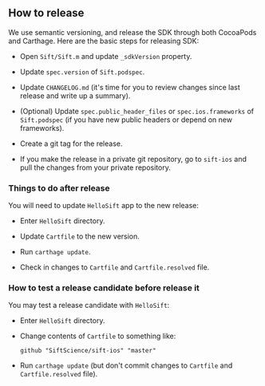 ## How to release

We use semantic versioning, and release the SDK through both CocoaPods
and Carthage.  Here are the basic steps for releasing SDK:

* Open `Sift/Sift.m` and update `_sdkVersion` property.

* Update `spec.version` of `Sift.podspec`.

* Update `CHANGELOG.md` (it's time for you to review changes since last
  release and write up a summary).

* (Optional) Update `spec.public_header_files` or `spec.ios.frameworks`
  of `Sift.podspec` (if you have new public headers or depend on new
  frameworks).

* Create a git tag for the release.

* If you make the release in a private git repository, go to `sift-ios`
  and pull the changes from your private repository.


### Things to do after release

You will need to update `HelloSift` app to the new release:

* Enter `HelloSift` directory.

* Update `Cartfile` to the new version.

* Run `carthage update`.

* Check in changes to `Cartfile` and `Cartfile.resolved` file.


### How to test a release candidate before release it

You may test a release candidate with `HelloSift`:

* Enter `HelloSift` directory.

* Change contents of `Cartfile` to something like:
  ```
  github "SiftScience/sift-ios" "master"
  ```

* Run `carthage update` (but don't commit changes to `Cartfile` and
  `Cartfile.resolved` file).
